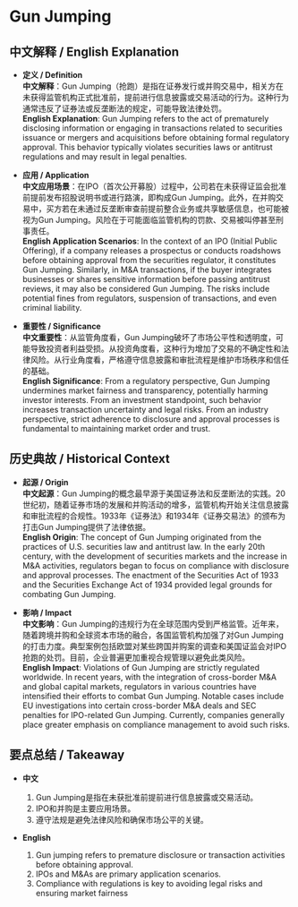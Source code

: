 # Gun Jumping

## 中文解释 / English Explanation

* **定义 / Definition**  
  **中文解释**：Gun Jumping（抢跑）是指在证券发行或并购交易中，相关方在未获得监管机构正式批准前，提前进行信息披露或交易活动的行为。这种行为通常违反了证券法或反垄断法的规定，可能导致法律处罚。  
  **English Explanation**: Gun Jumping refers to the act of prematurely disclosing information or engaging in transactions related to securities issuance or mergers and acquisitions before obtaining formal regulatory approval. This behavior typically violates securities laws or antitrust regulations and may result in legal penalties.

* **应用 / Application**  
  **中文应用场景**：在IPO（首次公开募股）过程中，公司若在未获得证监会批准前提前发布招股说明书或进行路演，即构成Gun Jumping。此外，在并购交易中，买方若在未通过反垄断审查前提前整合业务或共享敏感信息，也可能被视为Gun Jumping。风险在于可能面临监管机构的罚款、交易被叫停甚至刑事责任。  
  **English Application Scenarios**: In the context of an IPO (Initial Public Offering), if a company releases a prospectus or conducts roadshows before obtaining approval from the securities regulator, it constitutes Gun Jumping. Similarly, in M&A transactions, if the buyer integrates businesses or shares sensitive information before passing antitrust reviews, it may also be considered Gun Jumping. The risks include potential fines from regulators, suspension of transactions, and even criminal liability.

* **重要性 / Significance**  
  **中文重要性**：从监管角度看，Gun Jumping破坏了市场公平性和透明度，可能导致投资者利益受损。从投资角度看，这种行为增加了交易的不确定性和法律风险。从行业角度看，严格遵守信息披露和审批流程是维护市场秩序和信任的基础。  
  **English Significance**: From a regulatory perspective, Gun Jumping undermines market fairness and transparency, potentially harming investor interests. From an investment standpoint, such behavior increases transaction uncertainty and legal risks. From an industry perspective, strict adherence to disclosure and approval processes is fundamental to maintaining market order and trust.

## 历史典故 / Historical Context

* **起源 / Origin**  
  **中文起源**：Gun Jumping的概念最早源于美国证券法和反垄断法的实践。20世纪初，随着证券市场的发展和并购活动的增多，监管机构开始关注信息披露和审批流程的合规性。1933年《证券法》和1934年《证券交易法》的颁布为打击Gun Jumping提供了法律依据。  
  **English Origin**: The concept of Gun Jumping originated from the practices of U.S. securities law and antitrust law. In the early 20th century, with the development of securities markets and the increase in M&A activities, regulators began to focus on compliance with disclosure and approval processes. The enactment of the Securities Act of 1933 and the Securities Exchange Act of 1934 provided legal grounds for combating Gun Jumping.

* **影响 / Impact**  
  **中文影响**：Gun Jumping的违规行为在全球范围内受到严格监管。近年来，随着跨境并购和全球资本市场的融合，各国监管机构加强了对Gun Jumping的打击力度。典型案例包括欧盟对某些跨国并购案的调查和美国证监会对IPO抢跑的处罚。目前，企业普遍更加重视合规管理以避免此类风险。  
  **English Impact**: Violations of Gun Jumping are strictly regulated worldwide. In recent years, with the integration of cross-border M&A and global capital markets, regulators in various countries have intensified their efforts to combat Gun Jumping. Notable cases include EU investigations into certain cross-border M&A deals and SEC penalties for IPO-related Gun Jumping. Currently, companies generally place greater emphasis on compliance management to avoid such risks.

## 要点总结 / Takeaway

* **中文**  
  1. Gun Jumping是指在未获批准前提前进行信息披露或交易活动。
  2. IPO和并购是主要应用场景。
  3. 遵守法规是避免法律风险和确保市场公平的关键。

* **English**  
  1. Gun jumping refers to premature disclosure or transaction activities before obtaining approval.
  2. IPOs and M&As are primary application scenarios.
  3. Compliance with regulations is key to avoiding legal risks and ensuring market fairness